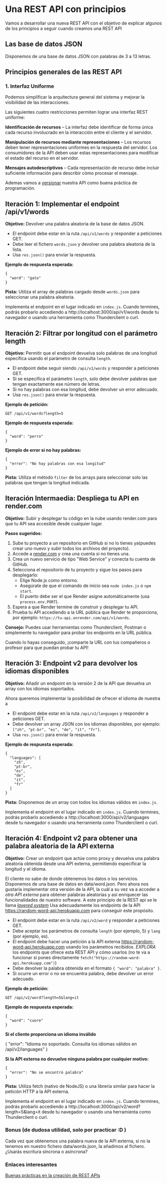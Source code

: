 # Una REST API con principios

Vamos a desarrollar una nueva REST API con el objetivo de explicar algunos de los principios a seguir cuando creamos una REST API

## Las base de datos JSON

Disponemos de una base de datos JSON con palabras de 3 a 13 letras.

## Principios generales de las REST API

### 1. Interfaz Uniforme
Podemos simplificar la arquitectura general del sistema y mejorar la visibilidad de las interacciones. 

Las siguientes cuatro restricciones permiten lograr una interfaz REST uniforme:

**Identificación de recursos** – La interfaz debe identificar de forma única cada recurso involucrado en la interacción entre el cliente y el servidor.

**Manipulación de recursos mediante representaciones** – Los recursos deben tener representaciones uniformes en la respuesta del servidor. Los consumidores de la API deben usar estas representaciones para modificar el estado del recurso en el servidor.

**Mensajes autodescriptivos** – Cada representación de recurso debe incluir suficiente información para describir cómo procesar el mensaje. 

Ademas vamos a [versionar](https://restfulapi.net/versioning/) nuestra API como buena práctica de programación.

## Iteración 1: Implementar el endpoint /api/v1/words

**Objetivo:** Devolver una palabra aleatoria de la base de datos JSON.

- El endpoint debe estar en la ruta `/api/v1/words` y responder a peticiones GET.
- Debe leer el fichero `words.json` y devolver una palabra aleatoria de la lista.
- Usa `res.json()` para enviar la respuesta.

**Ejemplo de respuesta esperada:**


```
{
  "word": "gato"
}
```

**Pista:** Utiliza el array de palabras cargado desde `words.json` para seleccionar una palabra aleatoria.

Implementa el endpoint en el lugar indicado en `index.js`. Cuando termines, podrás probarlo accediendo a http://localhost:3000/api/v1/words desde tu navegador o usando una herramienta como Thunderclient o curl.


## Iteración 2: Filtrar por longitud con el parámetro length

**Objetivo:** Permitir que el endpoint devuelva solo palabras de una longitud específica usando el parámetro de consulta `length`.

- El endpoint debe seguir siendo `/api/v1/words` y responder a peticiones GET.
- Si se especifica el parámetro `length`, solo debe devolver palabras que tengan exactamente ese número de letras.
- Si no hay palabras con esa longitud, debe devolver un error adecuado.
- Usa `res.json()` para enviar la respuesta.

**Ejemplo de petición:**

```
GET /api/v1/words?length=5
```

**Ejemplo de respuesta esperada:**

```
{
  "word": "perro"
}
```

**Ejemplo de error si no hay palabras:**

```
{
  "error": "No hay palabras con esa longitud"
}
```

**Pista:** Utiliza el método `filter` de los arrays para seleccionar solo las palabras que tengan la longitud indicada.

## Iteración Intermaedia: Despliega tu API en render.com

**Objetivo:** Subir y desplegar tu código en la nube usando render.com para que tu API sea accesible desde cualquier lugar.

**Pasos sugeridos:**

1. Sube tu proyecto a un repositorio en GitHub si no lo tienes ya(puedes crear uno nuevo y subir todos los archivos del proyecto).
2. Accede a <a href="https://render.com/" target="_blank">render.com</a> y crea una cuenta si no tienes una.
3. Crea un nuevo servicio de tipo "Web Service" y conecta tu cuenta de GitHub.
4. Selecciona el repositorio de tu proyecto y sigue los pasos para desplegarlo:
   - Elige Node.js como entorno.
   - Asegúrate de que el comando de inicio sea `node index.js` o `npm start`.
   - El puerto debe ser el que Render asigne automáticamente (usa `process.env.PORT`).
5. Espera a que Render termine de construir y desplegar tu API.
6. Prueba tu API accediendo a la URL pública que Render te proporciona, por ejemplo: `https://tu-api.onrender.com/api/v1/words`.

**Consejo:** Puedes usar herramientas como Thunderclient, Postman o simplemente tu navegador para probar los endpoints en la URL pública.

Cuando lo hayas conseguido, ¡comparte la URL con tus compañeros o profesor para que puedan probar tu API!


## Iteración 3: Endpoint v2 para devolver los idiomas disponibles

**Objetivo:** Añadir un endpoint en la versión 2 de la API que devuelva un array con los idiomas soportados.

Ahora queremos implementar la posibilidad de ofrecer el idioma de nuestra a

- El endpoint debe estar en la ruta `/api/v2/languages` y responder a peticiones GET.
- Debe devolver un array JSON con los idiomas disponibles, por ejemplo: `["zh", "pt-br", "es", "de", "it", "fr"]`.
- Usa `res.json()` para enviar la respuesta.

**Ejemplo de respuesta esperada:**

```
{
  "languages": [
    "zh",
    "pt-br",
    "es",
    "de",
    "it",
    "fr"
  ]
}
```

**Pista:** Disponemos de un array con todos los idiomas válidos en  `index.js`.

Implementa el endpoint en el lugar indicado en `index.js`. Cuando termines, podrás probarlo accediendo a http://localhost:3000/api/v2/languages desde tu navegador o usando una herramienta como Thunderclient o curl.

## Iteración 4: Endpoint v2 para obtener una palabra aleatoria de la API externa

**Objetivo:** Crear un endpoint que actúe como proxy y devuelva una palabra aleatoria obtenida desde una API externa, permitiendo especificar la longitud y el idioma.

El cliente no sabe de donde obtenemos los datos o los servicios. Disponemos de una base de datos en data/word.json. Pero ahora nos gustaría implementar otra versión de la API, la cuál a su vez va a acceder a *otra API externa* para obtener palabras aleatorias y así enriquecer las funcionalidades de nuestro software. A este principio de la REST api se le llama [_layered system_]() Usa adecuadamente los endpoints de la API https://random-word-api.herokuapp.com para conseguir este propósito.


- El endpoint debe estar en la ruta `/api/v2/word` y responder a peticiones GET.
- Debe aceptar los parámetros de consulta `length` (por ejemplo, 5) y `lang` (por ejemplo, es).
- El endpoint debe hacer una petición a la API externa https://random-word-api.herokuapp.com usando los parámetros recibidos. *EXPLORA* los endpoints que ofrece esta REST API y cómo usarlos (no te va a funcionar si pones directamente `fetch("https://random-word-api.herokuapp.com")`)
- Debe devolver la palabra obtenida en el formato `{ "word": "palabra" }`.
- Si ocurre un error o no se encuentra palabra, debe devolver un error adecuado.

**Ejemplo de petición:**

```
GET /api/v2/word?length=5&lang=it
```

**Ejemplo de respuesta esperada:**

```
{
  "word": "cuore"
}
```

**Si el cliente proporciona un idioma inválido**

{
  "error": "Idioma no soportado. Consulta los idiomas válidos en /api/v2/languages"
}



**Si la API externa no devuelve ninguna palabra por cualquier motivo:**

```
{
  "error": "No se encontró palabra"
}
```

**Pista:** Utiliza fetch (nativo de NodeJS) o una librería similar para hacer la petición HTTP a la API externa.

Implementa el endpoint en el lugar indicado en `index.js`. Cuando termines, podrás probarlo accediendo a http://localhost:3000/api/v2/word?length=5&lang=it desde tu navegador o usando una herramienta como Thunderclient o curl.

### Bonus (de dudosa utilidad, solo por practicar :D )

Cada vez que obtenemos una palabra nueva de la API externa, si no la tenemos en nuestro fichero data/words.json, la añadimos al fichero. ¿Usarás escritura síncrona o asíncrona?

### Enlaces interesantes

[Buenas prácticas en la creación de REST APIs](https://restfulapi.net/rest-api-best-practices/)